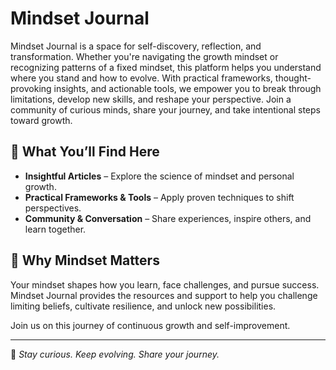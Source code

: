 # Mindset Journal

Mindset Journal is a space for self-discovery, reflection, and transformation. Whether you're navigating the growth mindset or recognizing patterns of a fixed mindset, this platform helps you understand where you stand and how to evolve. With practical frameworks, thought-provoking insights, and actionable tools, we empower you to break through limitations, develop new skills, and reshape your perspective. Join a community of curious minds, share your journey, and take intentional steps toward growth.

## 🌱 What You’ll Find Here
- **Insightful Articles** – Explore the science of mindset and personal growth.
- **Practical Frameworks & Tools** – Apply proven techniques to shift perspectives.
- **Community & Conversation** – Share experiences, inspire others, and learn together.

## 🚀 Why Mindset Matters
Your mindset shapes how you learn, face challenges, and pursue success. Mindset Journal provides the resources and support to help you challenge limiting beliefs, cultivate resilience, and unlock new possibilities.

Join us on this journey of continuous growth and self-improvement.

---

📝 *Stay curious. Keep evolving. Share your journey.*  
